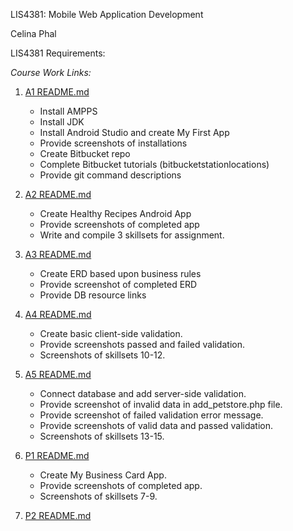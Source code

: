 LIS4381: Mobile Web Application Development

Celina Phal

LIS4381 Requirements: 

*Course Work Links:*

1. [A1 README.md](a1/README.md "My A1 README.md file")
    - Install AMPPS
    - Install JDK
    - Install Android Studio and create My First App
    - Provide screenshots of installations
    - Create Bitbucket repo
    - Complete Bitbucket tutorials (bitbucketstationlocations)
    - Provide git command descriptions

2. [A2 README.md](a2/README.md "My A2 README.md file")
    - Create Healthy Recipes Android App
    - Provide screenshots of completed app
    - Write and compile 3 skillsets for assignment.

3. [A3 README.md](a3/README.md "My A3 README.md file")
    - Create ERD based upon business rules
    - Provide screenshot of completed ERD
    - Provide DB resource links

4. [A4 README.md](a4/README.md "My A4 README.md file")
    - Create basic client-side validation.
    - Provide screenshots passed and failed validation.
    - Screenshots of skillsets 10-12.

5. [A5 README.md](a5/README.md "My A5 README.md file")
    - Connect database and add server-side validation.
    - Provide screenshot of invalid data in add_petstore.php file.
    - Provide screenshot of failed validation error message.
    - Provide screenshots of valid data and passed validation.
    - Screenshots of skillsets 13-15.

6. [P1 README.md](p1/README.md "My P1 README.md file")
    - Create My Business Card App.
    - Provide screenshots of completed app.
    - Screenshots of skillsets 7-9.

7. [P2 README.md](p2/README.md "My P2 README.md file")


